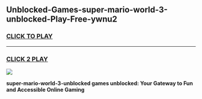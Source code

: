 
## Unblocked-Games-super-mario-world-3-unblocked-Play-Free-ywnu2
<h3>
<a href="https://premium76.site?title=super-mario-world-3-unblocked&ref=23A">CLICK TO PLAY</a></h3>
<hr>

<h3>
<a href="https://premium76.site?title=super-mario-world-3-unblocked&ref=23A">CLICK 2 PLAY</a>
  
</h3>

<a href="https://premium76.site?title=super-mario-world-3-unblocked&ref=23A"><img src="https://clearcache.store/games.png"></a>


**super-mario-world-3-unblocked games unblocked: Your Gateway to Fun and Accessible Online Gaming**
